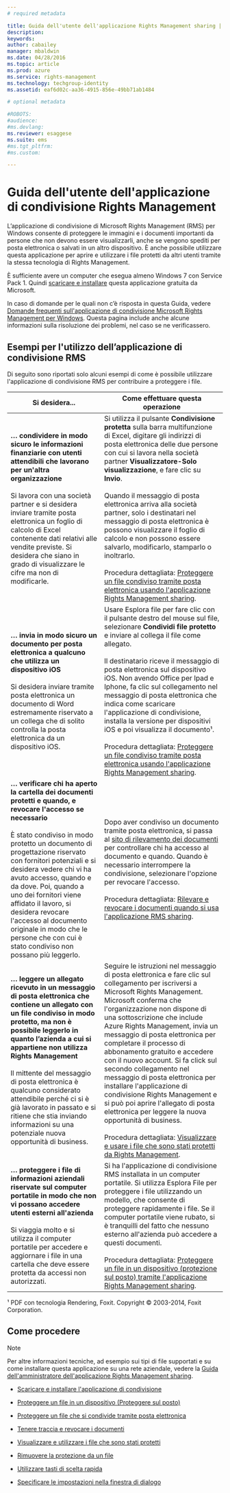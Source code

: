 ```yaml
---
# required metadata

title: Guida dell'utente dell'applicazione Rights Management sharing | Azure RMS
description:
keywords:
author: cabailey
manager: mbaldwin
ms.date: 04/28/2016
ms.topic: article
ms.prod: azure
ms.service: rights-management
ms.technology: techgroup-identity
ms.assetid: eaf6d02c-aa36-4915-856e-49bb71ab1484

# optional metadata

#ROBOTS:
#audience:
#ms.devlang:
ms.reviewer: esaggese
ms.suite: ems
#ms.tgt_pltfrm:
#ms.custom:

---
```


# Guida dell'utente dell'applicazione di condivisione Rights Management
L’applicazione di condivisione di Microsoft Rights Management (RMS) per Windows consente di proteggere le immagini e i documenti importanti da persone che non devono essere visualizzarli, anche se vengono spediti per posta elettronica o salvati in un altro dispositivo. È anche possibile utilizzare questa applicazione per aprire e utilizzare i file protetti da altri utenti tramite la stessa tecnologia di Rights Management.

È sufficiente avere un computer che esegua almeno Windows 7 con Service Pack 1. Quindi [scaricare e installare](http://go.microsoft.com/fwlink/?LinkId=303970) questa applicazione gratuita da Microsoft.

In caso di domande per le quali non c’è risposta in questa Guida, vedere [Domande frequenti sull'applicazione di condivisione Microsoft Rights Management per Windows](http://go.microsoft.com/fwlink/?LinkId=303971). Questa pagina include anche alcune informazioni sulla risoluzione dei problemi, nel caso se ne verificassero.

## Esempi per l'utilizzo dell’applicazione di condivisione RMS
Di seguito sono riportati solo alcuni esempi di come è possibile utilizzare l'applicazione di condivisione RMS per contribuire a proteggere i file.

|Si desidera...|Come effettuare questa operazione|
|----------------|------------------|
|**… condividere in modo sicuro le informazioni finanziarie con utenti attendibili che lavorano per un'altra organizzazione**<br /><br />Si lavora con una società partner e si desidera inviare tramite posta elettronica un foglio di calcolo di Excel contenente dati relativi alle vendite previste. Si desidera che siano in grado di visualizzare le cifre ma non di modificarle.|Si utilizza il pulsante **Condivisione protetta** sulla barra multifunzione di Excel, digitare gli indirizzi di posta elettronica delle due persone con cui si lavora nella società partner **Visualizzatore-Solo visualizzazione**, e fare clic su **Invio**.<br /><br />Quando il messaggio di posta elettronica arriva alla società partner, solo i destinatari nel messaggio di posta elettronica è possono visualizzare il foglio di calcolo e non possono essere salvarlo, modificarlo, stamparlo o inoltrarlo.<br /><br />Procedura dettagliata: [Proteggere un file condiviso tramite posta elettronica usando l'applicazione Rights Management sharing](sharing-app-protect-by-email.md).|
|**… invia in modo sicuro un documento per posta elettronica a qualcuno che utilizza un dispositivo iOS**<br /><br />Si desidera inviare tramite posta elettronica un documento di Word estremamente riservato a un collega che di solito controlla la posta elettronica da un dispositivo iOS.|Usare Esplora file per fare clic con il pulsante destro del mouse sul file, selezionare **Condividi file protetto** e inviare al collega il file come allegato.<br /><br />Il destinatario riceve il messaggio di posta elettronica sul dispositivo iOS. Non avendo Office per Ipad e Iphone, fa clic sul collegamento nel messaggio di posta elettronica che indica come scaricare l'applicazione di condivisione, installa la versione per dispositivi iOS e poi visualizza il documento¹.<br /><br />Procedura dettagliata: [Proteggere un file condiviso tramite posta elettronica usando l'applicazione Rights Management sharing](sharing-app-protect-by-email.md).|
|**… verificare chi ha aperto la cartella dei documenti protetti e quando, e revocare l'accesso se necessario**<br /><br />È stato condiviso in modo protetto un documento di progettazione riservato con fornitori potenziali e si desidera vedere chi vi ha avuto accesso, quando e da dove. Poi, quando a uno dei fornitori viene affidato il lavoro, si desidera revocare l'accesso al documento originale in modo che le persone che con cui è stato condiviso non possano più leggerlo.|Dopo aver condiviso un documento tramite posta elettronica, si passa al [sito di rilevamento dei documenti](http://go.microsoft.com/fwlink/?LinkId=529562) per controllare chi ha accesso al documento e quando. Quando è necessario interrompere la condivisione, selezionare l'opzione per revocare l'accesso.<br /><br />Procedura dettagliata: [Rilevare e revocare i documenti quando si usa l'applicazione RMS sharing](sharing-app-track-revoke.md).|
|**… leggere un allegato ricevuto in un messaggio di posta elettronica che contiene un allegato con un file condiviso in modo protetto, ma non è possibile leggerlo in quanto l’azienda a cui si appartiene non utilizza Rights Management**<br /><br />Il mittente del messaggio di posta elettronica è qualcuno considerato attendibile perché ci si è già lavorato in passato e si ritiene che stia inviando informazioni su una potenziale nuova opportunità di business.|Seguire le istruzioni nel messaggio di posta elettronica e fare clic sul collegamento per iscriversi a Microsoft Rights Management. Microsoft conferma che l'organizzazione non dispone di una sottoscrizione che include Azure Rights Management, invia un messaggio di posta elettronica per completare il processo di abbonamento gratuito e accedere con il nuovo account. Si fa click sul secondo collegamento nel messaggio di posta elettronica per installare l'applicazione di condivisione Rights Management e si può poi aprire l'allegato di posta elettronica per leggere la nuova opportunità di business.<br /><br />Procedura dettagliata: [Visualizzare e usare i file che sono stati protetti da Rights Management](sharing-app-view-use-files.md).|
|**… proteggere i file di informazioni aziendali riservate sul computer portatile in modo che non vi possano accedere utenti esterni all'azienda**<br /><br />Si viaggia molto e si utilizza il computer portatile per accedere e aggiornare i file in una cartella che deve essere protetta da accessi non autorizzati.|Si ha l'applicazione di condivisione RMS installata in un computer portatile. Si utilizza Esplora File per proteggere i file utilizzando un modello, che consente di proteggere rapidamente i file. Se il computer portatile viene rubato, si è tranquilli del fatto che nessuno esterno all'azienda può accedere a questi documenti.<br /><br />Procedura dettagliata: [Proteggere un file in un dispositivo &#40;protezione sul posto&#41; tramite l'applicazione Rights Management sharing](sharing-app-protect-in-place.md).|
¹ PDF con tecnologia Rendering, Foxit. Copyright © 2003-2014, Foxit Corporation.

## Come procedere
> [!NOTE]
> Per altre informazioni tecniche, ad esempio sui tipi di file supportati e su come installare questa applicazione su una rete aziendale, vedere la [Guida dell'amministratore dell'applicazione Rights Management sharing](sharing-app-admin-guide.md).

-   [Scaricare e installare l'applicazione di condivisione](install-sharing-app.md)

-   [Proteggere un file in un dispositivo (Proteggere sul posto)](sharing-app-protect-in-place.md)

-   [Proteggere un file che si condivide tramite posta elettronica](sharing-app-protect-by-email.md)

-   [Tenere traccia e revocare i documenti](sharing-app-track-revoke.md)

-   [Visualizzare e utilizzare i file che sono stati protetti](sharing-app-view-use-files.md)

-   [Rimuovere la protezione da un file](sharing-app-remove-protection.md)

-   [Utilizzare tasti di scelta rapida](sharing-app-keyboard-shortcuts.md)

-   [Specificare le impostazioni nella finestra di dialogo](sharing-app-dialog-box.md)





<!--HONumber=Apr16_HO4-->


